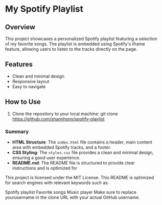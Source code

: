 # My Spotify Playlist

## Overview
This project showcases a personalized Spotify playlist featuring a selection of my favorite songs. The playlist is embedded using Spotify's iframe feature, allowing users to listen to the tracks directly on the page.

## Features
- Clean and minimal design
- Responsive layout
- Easy to navigate

## How to Use
1. Clone the repository to your local machine:
   git clone https://github.com/shamihsnn/spotify-playlist
 

   
### Summary

- **HTML Structure**: The `index.html` file contains a header, main content area with embedded Spotify tracks, and a footer.
- **CSS Styling**: The `styles.css` file provides a clean and minimal design, ensuring a good user experience.
- **README.md**: The README file is structured to provide clear instructions and is optimized for

This project is licensed under the MIT License.
This README is optimized for search engines with relevant keywords such as:

Spotify playlist
Favorite songs
Music player
Make sure to replace yourusername in the clone URL with your actual GitHub username.